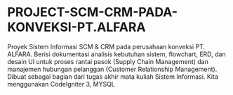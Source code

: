 # PROJECT-SCM-CRM-PADA-KONVEKSI-PT.ALFARA
Proyek Sistem Informasi SCM &amp; CRM pada perusahaan konveksi PT. ALFARA. Berisi dokumentasi analisis kebutuhan sistem, flowchart, ERD, dan desain UI untuk proses rantai pasok (Supply Chain Management) dan manajemen hubungan pelanggan (Customer Relationship Management).  Dibuat sebagai bagian dari tugas akhir mata kuliah Sistem Informasi. Kita menggunakan CodeIgniter 3, MYSQL
